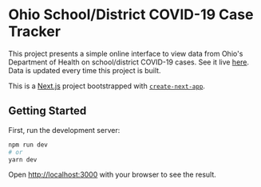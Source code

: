 # Ohio School/District COVID-19 Case Tracker

This project presents a simple online interface to view data from Ohio's Department of Health on school/district COVID-19 cases. See it live [here](https://school-covid-tracker.netlify.app/). Data is updated every time this project is built.

This is a [Next.js](https://nextjs.org/) project bootstrapped with [`create-next-app`](https://github.com/vercel/next.js/tree/canary/packages/create-next-app).

## Getting Started

First, run the development server:

```bash
npm run dev
# or
yarn dev
```

Open [http://localhost:3000](http://localhost:3000) with your browser to see the result.
